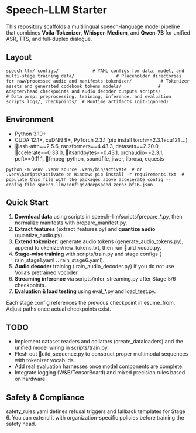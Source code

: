 ﻿# Speech-LLM Starter

This repository scaffolds a multilingual speech-language model pipeline that combines **Voila-Tokenizer**, **Whisper-Medium**, and **Qwen-7B** for unified ASR, TTS, and full-duplex dialogue.

## Layout

`
speech-llm/
  configs/             # YAML configs for data, model, and multi-stage training
  data/                # Placeholder directories for raw/processed audio and manifests
  tokenizer/           # Tokenizer assets and generated codebook tokens
  models/              # Adapter/head checkpoints and audio decoder outputs
  scripts/             # Data prep, preprocessing, training, inference, and evaluation scripts
  logs/, checkpoints/  # Runtime artifacts (git-ignored)
`

## Environment

- Python 3.10+
- CUDA 12.1+, cuDNN 9+, PyTorch 2.3.1 (pip install torch==2.3.1+cu121 ...)
- lash-attn==2.5.6, 	ransformers==4.43.3, datasets==2.20.0, ccelerate==0.33.0,
  itsandbytes==0.43.1, 	orchaudio==2.3.1, peft==0.11.1, fmpeg-python, soundfile, jiwer, librosa, equests

`
python -m venv .venv
source .venv/bin/activate  # or .venv\Scripts\activate on Windows
pip install -r requirements.txt  # populate this file with the packages above
accelerate config --config_file speech-llm/configs/deepspeed_zero3_bf16.json
`

## Quick Start

1. **Download data** using scripts in speech-llm/scripts/prepare_*.py, then normalize manifests with prepare_manifest.py.
2. **Extract features** (extract_features.py) and **quantize audio** (quantize_audio.py).
3. **Extend tokenizer**: generate audio tokens (generate_audio_tokens.py), append to 	okenizer/new_tokens.txt, then run uild_vocab.py.
4. **Stage-wise training** with scripts/train.py and stage configs (	rain_stage1.yaml .. 	rain_stage6.yaml).
5. **Audio decoder** training (	rain_audio_decoder.py) if you do not use Voila’s pretrained vocoder.
6. **Streaming inference** via scripts/infer_streaming.py after Stage 5/6 checkpoints.
7. **Evaluation & load testing** using eval_*.py and load_test.py.

Each stage config references the previous checkpoint in esume_from. Adjust paths once actual checkpoints exist.

## TODO

- Implement dataset readers and collators (create_dataloaders) and the unified model wiring in scripts/train.py.
- Flesh out uild_sequence.py to construct proper multimodal sequences with tokenizer vocab ids.
- Add real evaluation harnesses once model components are complete.
- Integrate logging (W&B/TensorBoard) and mixed precision rules based on hardware.

## Safety & Compliance

safety_rules.yaml defines refusal triggers and fallback templates for Stage 6. You can extend it with organization-specific policies before training the safety head.
